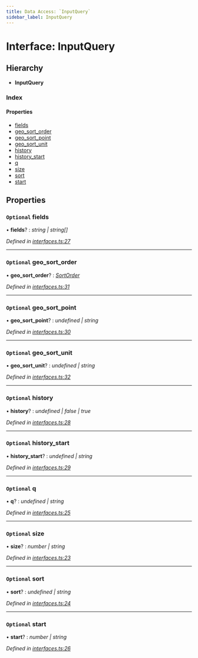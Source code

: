 ```yaml
---
title: Data Access: `InputQuery`
sidebar_label: InputQuery
---
```


# Interface: InputQuery

## Hierarchy

* **InputQuery**

### Index

#### Properties

* [fields](inputquery.md#optional-fields)
* [geo_sort_order](inputquery.md#optional-geo_sort_order)
* [geo_sort_point](inputquery.md#optional-geo_sort_point)
* [geo_sort_unit](inputquery.md#optional-geo_sort_unit)
* [history](inputquery.md#optional-history)
* [history_start](inputquery.md#optional-history_start)
* [q](inputquery.md#optional-q)
* [size](inputquery.md#optional-size)
* [sort](inputquery.md#optional-sort)
* [start](inputquery.md#optional-start)

## Properties

### `Optional` fields

• **fields**? : *string | string[]*

*Defined in [interfaces.ts:27](https://github.com/terascope/teraslice/blob/9dc0f8b8/packages/data-access/src/interfaces.ts#L27)*

___

### `Optional` geo_sort_order

• **geo_sort_order**? : *[SortOrder](../overview.md#sortorder)*

*Defined in [interfaces.ts:31](https://github.com/terascope/teraslice/blob/9dc0f8b8/packages/data-access/src/interfaces.ts#L31)*

___

### `Optional` geo_sort_point

• **geo_sort_point**? : *undefined | string*

*Defined in [interfaces.ts:30](https://github.com/terascope/teraslice/blob/9dc0f8b8/packages/data-access/src/interfaces.ts#L30)*

___

### `Optional` geo_sort_unit

• **geo_sort_unit**? : *undefined | string*

*Defined in [interfaces.ts:32](https://github.com/terascope/teraslice/blob/9dc0f8b8/packages/data-access/src/interfaces.ts#L32)*

___

### `Optional` history

• **history**? : *undefined | false | true*

*Defined in [interfaces.ts:28](https://github.com/terascope/teraslice/blob/9dc0f8b8/packages/data-access/src/interfaces.ts#L28)*

___

### `Optional` history_start

• **history_start**? : *undefined | string*

*Defined in [interfaces.ts:29](https://github.com/terascope/teraslice/blob/9dc0f8b8/packages/data-access/src/interfaces.ts#L29)*

___

### `Optional` q

• **q**? : *undefined | string*

*Defined in [interfaces.ts:25](https://github.com/terascope/teraslice/blob/9dc0f8b8/packages/data-access/src/interfaces.ts#L25)*

___

### `Optional` size

• **size**? : *number | string*

*Defined in [interfaces.ts:23](https://github.com/terascope/teraslice/blob/9dc0f8b8/packages/data-access/src/interfaces.ts#L23)*

___

### `Optional` sort

• **sort**? : *undefined | string*

*Defined in [interfaces.ts:24](https://github.com/terascope/teraslice/blob/9dc0f8b8/packages/data-access/src/interfaces.ts#L24)*

___

### `Optional` start

• **start**? : *number | string*

*Defined in [interfaces.ts:26](https://github.com/terascope/teraslice/blob/9dc0f8b8/packages/data-access/src/interfaces.ts#L26)*

